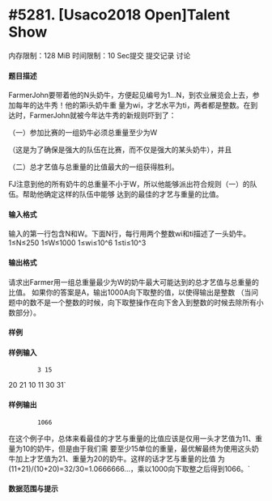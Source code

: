
# #5281. [Usaco2018 Open]Talent Show
内存限制：128 MiB 时间限制：10 Sec提交 提交记录 讨论
#### 题目描述
FarmerJohn要带着他的N头奶牛，方便起见编号为1…N，到农业展览会上去，参加每年的达牛秀！他的第i头奶牛重
量为wi，才艺水平为ti，两者都是整数。在到达时，FarmerJohn就被今年达牛秀的新规则吓到了：

（一）参加比赛的一组奶牛必须总重量至少为W

（这是为了确保是强大的队伍在比赛，而不仅是强大的某头奶牛），并且

（二）总才艺值与总重量的比值最大的一组获得胜利。

FJ注意到他的所有奶牛的总重量不小于W，所以他能够派出符合规则（一）的队伍。帮助他确定这样的队伍中能够
达到的最佳的才艺与重量的比值。

#### 输入格式
输入的第一行包含N和W。下面N行，每行用两个整数wi和ti描述了一头奶牛。
1≤N≤250
1≤W≤1000
1≤wi≤10^6
1≤ti≤10^3

#### 输出格式
请求出Farmer用一组总重量最少为W的奶牛最大可能达到的总才艺值与总重量的比值。
如果你的答案是A，输出1000A向下取整的值，以使得输出是整数
（当问题中的数不是一个整数的时候，向下取整操作在向下舍入到整数的时候去除所有小数部分）。

#### 样例

#### 样例输入

			3 15
20 21
10 11
30 31`
#### 样例输出

			1066
在这个例子中，总体来看最佳的才艺与重量的比值应该是仅用一头才艺值为11、重量为10的奶牛，但是由于我们需
要至少15单位的重量，最优解最终为使用这头奶牛加上才艺值为21、重量为20的奶牛。这样的话才艺与重量的比值
为(11+21)/(10+20)=32/30=1.0666666...，乘以1000向下取整之后得到1066。`
#### 数据范围与提示

